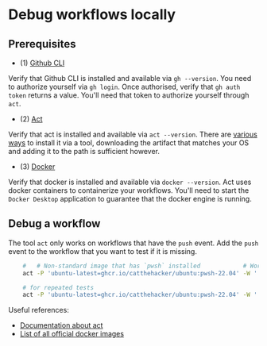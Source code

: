 # Debug workflows locally

## Prerequisites

- (1) [Github CLI](https://github.com/cli/cli)

Verify that Github CLI is installed and available via `gh --version`. You need to authorize yourself via `gh login`. Once authorised, verify that `gh auth token` returns a value. You'll need that token to authorize yourself through `act`.

- (2) [Act](https://github.com/nektos/act)

Verify that act is installed and available via `act --version`. There are [various ways](https://nektosact.com/installation/index.html) to install it via a tool, downloading the artifact that matches your OS and adding it to the path is sufficient however.

- (3) [Docker](https://www.docker.com/products/docker-desktop/)

Verify that docker is installed and available via `docker --version`.  Act uses docker containers to containerize your workflows. You'll need to start the `Docker Desktop` application to guarantee that the docker engine is running.

## Debug a workflow

The tool `act` only works on workflows that have the `push` event. Add the `push` event to the workflow that you want to test if it is missing.

```bash
    #   # Non-standard image that has `pwsh` installed            # Workflow to debug               # Token to authorize
    act -P 'ubuntu-latest=ghcr.io/catthehacker/ubuntu:pwsh-22.04' -W '.github/workflows/build.yaml' -s GITHUB_TOKEN="$(gh auth token)"

    # for repeated tests                                                                                                               # do not pull (-p) the docker image each time
    act -P 'ubuntu-latest=ghcr.io/catthehacker/ubuntu:pwsh-22.04' -W '.github/workflows/build.yaml' -s GITHUB_TOKEN="$(gh auth token)" -p=false
```

Useful references:

- [Documentation about act](https://nektosact.com/introduction.html)
- [List of all official docker images](https://github.com/catthehacker/docker_images)
